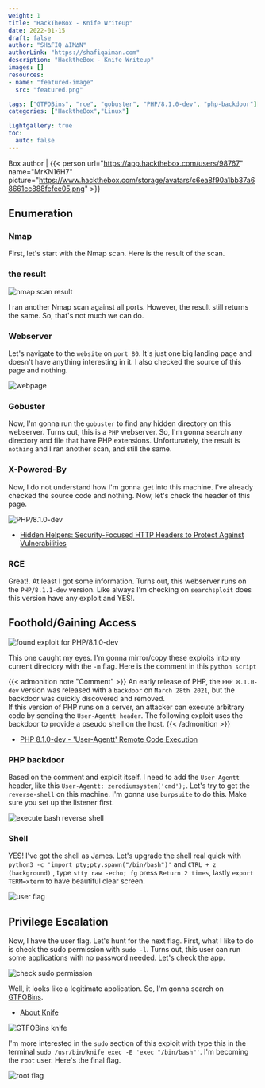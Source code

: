 ```yaml
---
weight: 1
title: "HackTheBox - Knife Writeup"
date: 2022-01-15
draft: false
author: "SH∆FIQ ∆IM∆N"
authorLink: "https://shafiqaiman.com"
description: "HacktheBox - Knife Writeup"
images: []
resources:
- name: "featured-image"
  src: "featured.png"

tags: ["GTFOBins", "rce", "gobuster", "PHP/8.1.0-dev", "php-backdoor"]
categories: ["HacktheBox","Linux"]

lightgallery: true
toc:
  auto: false
---
```


Box author | {{< person url="https://app.hackthebox.com/users/98767" name="MrKN16H7" picture="https://www.hackthebox.com/storage/avatars/c6ea8f90a1bb37a68661cc888fefee05.png" >}}

<!--more-->

## Enumeration

### Nmap

First, let's start with the Nmap scan. Here is the result of the scan.

### the result
![nmap scan result](nmap_1.png "nmap scan result")

I ran another Nmap scan against all ports. However, the result still returns the same. So, that's not much we can do. 

### Webserver
Let's navigate to the `website` on `port 80`. It's just one big landing page and doesn't have anything interesting in it. I also checked the source of this page and nothing. 

![webpage](website.png "webpage")

### Gobuster
Now, I'm gonna run the `gobuster` to find any hidden directory on this webserver. Turns out, this is a `PHP` webserver. So, I'm gonna search any directory and file that have PHP extensions. Unfortunately, the result is `nothing` and I ran another scan, and still the same.

### X-Powered-By
Now, I do not understand how I'm gonna get into this machine. I've already checked the source code and nothing. Now, let's check the header of this page. 

![PHP/8.1.0-dev](header.png "PHP/8.1.0-dev") <br>

- [Hidden Helpers: Security-Focused HTTP Headers to Protect Against Vulnerabilities](https://www.rapid7.com/blog/post/2019/12/06/hidden-helpers-security-focused-http-headers-to-protect-against-vulnerabilities/)

### RCE
Great!. At least I got some information. Turns out, this webserver runs on the `PHP/8.1.1-dev` version. Like always I'm checking on `searchsploit` does this version have any exploit and YES!.

## Foothold/Gaining Access

![found exploit for PHP/8.1.0-dev](RCE.png "found exploit for PHP/8.1.0-dev")

This one caught my eyes. I'm gonna mirror/copy these exploits into my current directory with the `-m` flag. Here is the comment in this `python script`

{{< admonition note "Comment" >}}
An early release of PHP, the `PHP 8.1.0-dev` version was released with a `backdoor` on `March 28th 2021`, but the backdoor was quickly discovered and removed. </br>
If this version of PHP runs on a server, an attacker can execute arbitrary code by sending the `User-Agentt header`.
The following exploit uses the backdoor to provide a pseudo shell on the host.
{{< /admonition >}}

- [PHP 8.1.0-dev - 'User-Agentt' Remote Code Execution](https://www.exploit-db.com/exploits/49933)

### PHP backdoor
Based on the comment and exploit itself. I need to add the `User-Agentt` header, like this `User-Agentt: zerodiumsystem('cmd');`. Let's try to get the `reverse-shell` on this machine. I'm gonna use `burpsuite` to do this. Make sure you set up the listener first.

![execute bash reverse shell](burpsuite.png "execute bash reverse shell")

### Shell
YES! I've got the shell as James. Let's upgrade the shell real quick with `python3 -c 'import pty;pty.spawn("/bin/bash")'` and `CTRL + z (background)` , type `stty raw -echo; fg` press `Return 2 times`, lastly `export TERM=xterm` to have beautiful clear screen.

![user flag](user_flag.png "user flag")

## Privilege Escalation

Now, I have the user flag. Let's hunt for the next flag. First, what I like to do is check the sudo permission with `sudo -l`. Turns out, this user can run some applications with no password needed. Let's check the app.

![check sudo permission](sudo_knife.png "check sudo permission")

Well, it looks like a legitimate application. So, I'm gonna search on [GTFOBins](https://gtfobins.github.io/). 

- [About Knife](https://docs.chef.io/workstation/knife/)

![GTFOBins knife](gtfobins.png "GTFOBins knife") <br>

I'm more interested in the `sudo` section of this exploit with type this in the terminal `sudo /usr/bin/knife exec -E 'exec "/bin/bash"'`. I'm becoming the `root` user. Here's the final flag.

![root flag](root_flag.png "root flag")